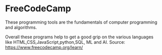 # FreeCodeCamp 
These programming tools are  the fundamentals of computer programming and algorithms.

Overall these programs help to get a good grip on the various languages like HTML,CSS,JavaScript,python,SQL, ML and AI.
Source: https://www.freecodecamp.org/learn/
